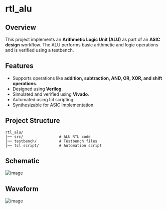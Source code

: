 # rtl_alu

## Overview
This project implements an **Arithmetic Logic Unit (ALU)** as part of an **ASIC design** workflow. The ALU performs basic arithmetic and logic operations and is verified using a testbench.

## Features
- Supports operations like **addition, subtraction, AND, OR, XOR, and shift operations**.
- Designed using **Verilog**.
- Simulated and verified using **Vivado**.
- Automated using tcl scripting.
- Synthesizable for ASIC implementation.

## Project Structure
```
rtl_alu/
│── src/                # ALU RTL code
│── testbench/          # Testbench files
│── tcl script/         # Automation script

```
## Schematic

![image](https://github.com/user-attachments/assets/4b53c1d1-df93-4f2f-b135-fa9b5d9863fc)

## Waveform

![image](https://github.com/user-attachments/assets/40852613-5227-41b9-96f4-d78d06832941)
